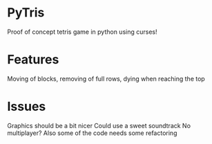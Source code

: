 # PyTris
Proof of concept tetris game in python using curses!

# Features
Moving of blocks, removing of full rows, dying when reaching the top

# Issues
Graphics should be a bit nicer
Could use a sweet soundtrack
No multiplayer?
Also some of the code needs some refactoring
